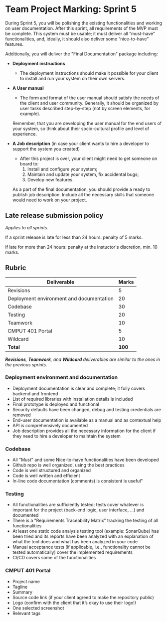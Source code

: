 # Team Project Marking: Sprint 5

During Sprint 5, you will be polishing the existing functionalities and working on user documentation. After this sprint, all requirements of the MVP must be complete. This system must be usable; it must deliver all “must-have” functionalities, and, ideally, it should also deliver some “nice-to-have” features.  

Additionally, you will deliver the "Final Documentation" package including:

* **Deployment instructions**
    * The deployment instructions should make it possible for your client to install and run your system on their own servers.

* **A User manual**
    * The form and format of the user manual should satisfy the needs of the client and user community. Generally, it should be organized by user tasks described step-by-step (not by screen elements, for example).
    
    Remember, that you are developing the user manual for the end users of your system, so think about their socio-cultural profile and level of experience.

* **A Job description** (in case your client wants to hire a developer to support the system you created)
    * After this project is over, your client might need to get someone on board to:
        1. Install and configure your system;
        2. Maintain and update your system, fix accidental bugs;
        3. Develop new features.

    As a part of the final documentation, you should provide a ready to publish job description. Include all the necessary skills that someone would need to work on your project.

## Late release submission policy

_Applies to all sprints._

If a sprint release is late for less than 24 hours: penalty of 5 marks.

If late for more than 24 hours: penalty at the instuctor's discretion, min. 10 marks.

## Rubric

| Deliverable                              | Marks   |
| ---------------------------------------- | ------- |
| Revisions                                | 5       |
| Deployment environment and documentation | 20      |
| Codebase                                 | 30      |
| Testing                                  | 20      |
| Teamwork                                 | 10      |
| CMPUT 401 Portal                         | 5       |
| Wildcard                                 | 10      |
| **Total**                                | **100** |

_**Revisions**, **Teamwork**, and **Wildcard** deliverables are similar to the ones in the previous sprints._

### Deployment environment and documentation

* Deployment documentation is clear and complete; it fully covers backend and frontend
* List of required libraries with installation details is included
* Final prototype is deployed and functional
* Security defaults have been changed, debug and testing credentials are removed
* End-user documentation is available as a manual and as contextual help
* API is comprehensively documented
* Job description provides all the necessary information for the client if they need to hire a developer to maintain the system

### Codebase

* All "Must" and some Nice-to-have functionalities have been developed
* Github repo is well organized, using the best practices
* Code is well structured and organized
* Code is well written and efficient
* In-line code documentation (comments) is consistent is useful"

### Testing

* All functionalities are sufficiently tested; tests cover whatever is important for the project (back-end logic, user interface, ...) and documented
* There is a "Requirements Traceability Matrix" tracking the testing of all functionalities
* At least one static code analysis testing tool (example: SonarQube) has been tried and its reports have been analyzed with an explanation of what the tool does and what has been analyzed in your code
* Manual acceptance tests (if applicable, i.e., functionality cannot be tested automatically) cover the implemented requirements
* CI/CD covers some of the functionalities

### CMPUT 401 Portal

* Project name
* Tagline
* Summary
* Source code link (if your client agreed to make the repository public)
* Logo (confirm with the client that it’s okay to use their logo!)
* One selected screenshot
* Relevant tags
